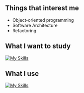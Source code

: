 ## Things that interest me

- Object-oriented programming
- Software Architecture
- Refactoring

## What I want to study

[![My Skills](https://skillicons.dev/icons?i=go,rust)](https://skillicons.dev)

## What I use

[![My Skills](https://skillicons.dev/icons?i=ts,react,nextjs,ruby,rails,cpp,py,docker)](https://skillicons.dev)
